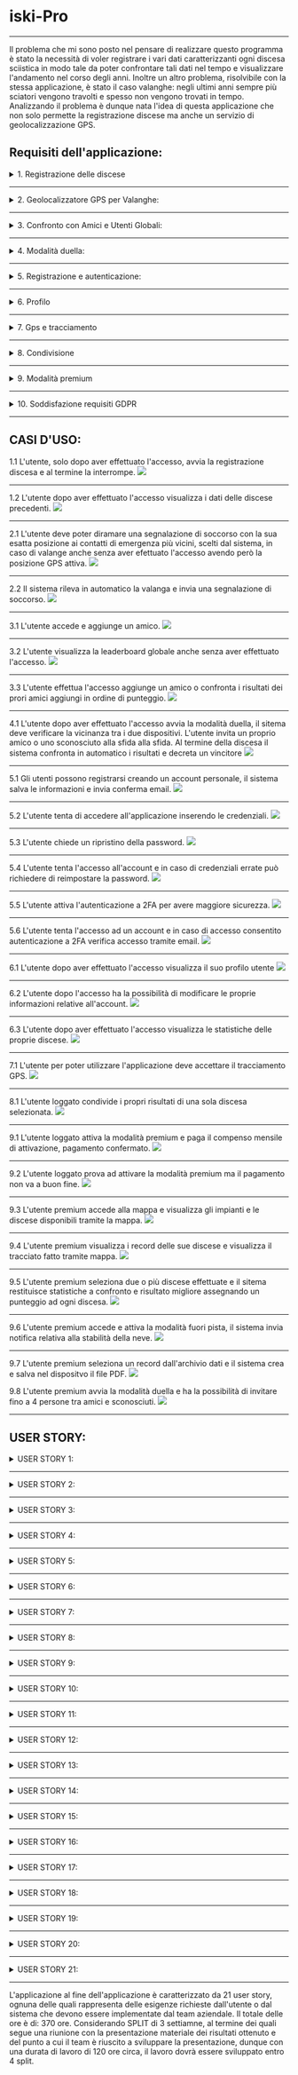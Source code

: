 # iski-Pro

--------

Il problema che mi sono posto nel pensare di realizzare questo programma è stato la necessità di voler registrare i vari dati caratterizzanti ogni discesa sciistica in modo tale da poter confrontare tali dati nel tempo e visualizzare l'andamento nel corso degli anni. Inoltre un altro problema, risolvibile con la stessa applicazione, è stato il caso valanghe: negli ultimi anni sempre più sciatori vengono travolti e spesso non vengono trovati in tempo. Analizzando il problema è dunque nata l'idea di questa applicazione che non solo permette la registrazione discese ma anche un servizio di geolocalizzazione GPS.

## **Requisiti dell'applicazione:**

<details>
<summary>  1. Registrazione delle discese </summary>
<p>
  
   * Requisiti funzionali:
     * Utente:
       * L'applicazione deve fornire un'interfaccia utente chiara e intuitiva che consenta agli utenti di avviare e interrompere la registrazione delle discese senza complicazioni.
       * Gli utenti devono poter facilmente accedere alle proprie registrazioni delle discese e visualizzare i dati associati a ciascuna di esse.
     * Sistema:
       * Gli utenti devono poter avviare e interromprere la registrazione delle loro discese in maniera facile e funzionale.
       * L'applicazione dovrà, per ogni discesa, registrare dati come la velocità massima, la velocità media, il tempo e la lunghezza della discesa.
       * I dati delle discese registrate devono essere conservati in modo sicuro e accessibili agli utenti.
     
   * Requisiti non funzionali:
     * Sistema:
       * La registrazione delle discese deve essere precisa e affidabile.
       * Deve essere possibile visualizzare i dati delle discese in un formato leggibile.
      
   * Requisiti di dominio:
     * L'applicazione deve rispettare le leggi e i regolamenti relativi alla raccolta e alla conservazione dei dati personali.
     *  L'applicazione deve essere compatibile con i dispositivi GPS per la registrazione dei dati delle discese.
</p>
</details>

***
<details>
<summary>2. Geolocalizzatore GPS per Valanghe:</summary>
  <p>
    
   * Requisiti funzionali:
     * Utente:
       * Deve permettere agli utenti di poter diramare una segnalazione di soccorso con la loro posizione esatta ai contatti di emergenza più vicini.
       *  L'applicazione deve avere un'interfaccia utente semplice e intuitiva per consentire agli utenti di segnalare una valanga e attivare il geolocalizzatore GPS senza difficoltà.
     * Sistema:
       * L'applicazione deve essere in grado di rilevare automaticamente un evento di valanga e attivare il geolocalizzatore GPS in risposta a questo evento.
              
   * Requisiti non funzionali:
     * Sistema:
       * La geolocalizzazione GPS deve essere accurata per fornire informazioni precise sulla posizione dell'utente.
       * Il ritardo tra la valanga e l'invio delle informazione ai servizi di soccorso deve essere il più breve possibile
       * L'applicazione dovrebbe essere progettata per funzionare anche in condizioni di scarsa connessione o in caso di assenza di segnale.

   * Requisiti di dominio:
     * L'applicazione deve saper utilizzazre mezzi specifici al fine di comprendere cambiamenti molto rapidi di velocità per verificare la presenza di una valanga.
     * La privacy dell'utente deve essere protetta e crittografata.
     * Si devono impedire accessi indesiderati da parte di utenti esterni.
</p>
</details>

***
<details>
<summary>3. Confronto con Amici e Utenti Globali:</summary>
  <p>
    
   * Requisiti funzionali:
     * Utente:
       * Gli utenti devono poter facilmente aggiungere amici attraverso la ricerca di altri utenti tramite il nome utente in app.
       * Gli utenti devono poter confrontare i loro risultati con quelli dei propri amici aggiunti in App.
       * Una leaderbord globale deve mostrare gli utenti con risultati migliori in modo di potersi confrontare.
     * Sistema:
       * Gli utenti devono poter confrontare i propri risultati con quelli dei propri amici.
       * L'applicazione deve fornire una leaderboard globale che mostri gli utenti con i migliori risultati sportivi a livello mondiale.

   * Requisiti non funzionali:
     * Sistema:
       * Il sistema deve essere in grado di gestire un numero crescente di utenti e dei loro specifici risultati

   * Requisiti di dominio:
     * L'app deve rispettare le normative relative la privacy per quanto riguarda la condivisione dei risultati e l'accesso a dati con altri utenti.
     * L'applicazione deve gestire la presenza di utenti provenienti da diverse parti del mondo, considerando le differenze linguistiche.
     * L'applicazione dovrebbe consentire agli utenti di condividere i propri risultati sportivi su piattaforme di social media 
</p>
</details>

***
<details>
<summary>4. Modalità duella:</summary>
  <p>
    
   * Requisiti funzionali:
     * Utente:
       * Gli utenti devono poter attivare la modalità duella quando sono nelle vicinanze di altri utenti che desiderano partecipare a una sfida.
       * L'utente deve aver la possibilità di invitare uno dei propri amici a partecipare ad una sfida.
       * Alla fine della corsa gli utenti devono poter fermare la registrazione della discesa.
     * Sistema:
       * L'app deve permettere agli utenti di avviare la modalità duella solo dopo aver verificato la vicinanza tra i dispositivi.
       * Durante la modalità duella, l'applicazione deve registrare i dati delle discese dei partecipanti, inclusi tempi, velocità e altri dati pertinenti.
       * L'applicazione deve essere in grado di confrontare i risultati delle discese dei partecipanti e determinare un vincitore in base a criteri specifici.

   * Requisiti non funzionali:
     * Sistema:
       * La registrazione delle discese e il confronto dei risultati devono essere altamente precisi per determinare un vincitore in modo corretto ed eguale.
       * La verifica della vicinanza tra i dispositivi deve essere sicura e priva di attacchi esterni.
       * Il confronto dei risultati e la determinazione del vincitore devono avvenire in modo rapido ed efficiente per fornire una risposta quasi istantanea agli utenti alla fine della sfida.
     * Utente:
       * Gli utenti devono ricevere notifiche immediate o avvisi quando un altro utente nelle vicinanze avvia una sfida duella.

   * Requisiti di dominio:
     * L'applicazione deve rispettare le leggi e i regolamenti sulla privacy dei dati degli utenti, in particolare quando si tratta di condivisione di dati tra dispositivi tramite connession o bluetooth.
     * La comunicazione tra dispositivi in modalità duella deve essere protetta da minacce alla sicurezza
</p>
</details>    

***
<details>
<summary>5. Registrazione e autenticazione:</summary>
  <p>
    
   * Requisiti funzionali:
     * Utente:
       * Gli utenti devono avere la possibilità di registrarsi e create un account personale.
       * Gli utenti devono poter accedere all'applicazione inserendo le proprie credenziali.
       * Dare la possibilità di reset-password in caso di dimenticanza.
       * Possibilità di attivare l'autenticazione a due fattori (2FA) in modo da aggiungere una sicurezza in più all'utente.
     * Sistema:
       * Il sistema deve consentire agli utenti di registrarsi creando un account e archiviare in modo sicuro le informazioni di registrazione.
       * Il sistema deve verificare le credenziali dell'utente (email e password) durante il processo di accesso.
       * Il sistema deve consentire agli utenti di reimpostare la propria password in modo sicuro e inviare conferme di reimpostazione via email.

   * Requisiti non funzionali:
     * Sistema:
       * L'applicazione deve garantire tempi di risposta rapidi durante la registrazione e l'autenticazione, evitando ritardi significativi.
       * L'applicazione deve essere accessibile e garantire la registrazione su diverse piattaforme e dispositivi.
     * Utente:
       * Il processo di registrazione e autenticazione deve essere intuitivo e facile da seguire per gli utenti.
       * L'applicazione dovrebbe fornire messaggi chiari e comprensibili agli utenti in caso di errori durante la registrazione o l'autenticazione.

   * Requisiti di dominio:
     * L'applicazione deve rispettare le norme della privacy riguardo l'accesso e la registrazione degli utenti.
     * L'applicazione deve essere in grado di garantire sicurezza dei dati d'accesso e in caso di accesso indesiderato avvertire l'utente tramite email.
     * L'applicazione deve rispettare le norme dell'autenticazione a 2FA.
</p>
</details>    

***
<details>
<summary>6. Profilo</summary>
  <p>
    
   * Requisiti funzionali:
     * Utente:
       * L'utente deve poter visualizzare il proprio profilo e poter modificare i propri dati in base alle proprie esigenze.
       * Ogni utente deve avere un profilo personale che mostri le statistiche e discese in uno storico.
     * Sistema:
       * L'applicazione deve consentire agli utenti di visualizzare il proprio profilo utente, che includerà informazioni come nome, foto profilo, statistiche e storico delle discese.
       * Gli utenti devono poter modificare le informazioni del proprio profilo.
       
   * Requisiti non funzionali:
     * Sistema:
       * L'applicazione deve garantire tempi di risposta rapidi durante l'accesso e la modifica dei dati del profilo.
     * Utente:
       * La visualizzazione e la modifica del profilo devono essere intuitive e facili da utilizzare

   * Requisiti di dominio:
     * L'applicazione deve adottare misure di sicurezza per proteggere i dati contenuti nel profilo dell'utente.
     * L'applicazione deve rispettare le normative della privacy per il trattanto dei dati presenti nel profilo utente.
</p>
 </details>
 
***
<details>
<summary>7. Gps e tracciamento</summary>
  <p>
    
   * Requisiti funzionali:
     * Utente:
       * Gli utenti devono essere in grado di concedere o revocare l'autorizzazione all'applicazione per accedere al sistema GPS del loro dispositivo.
     * Sistema:
       * L'applicazione deve essere in grado di accedere al sistema GPS del dispositivo dell'utente per registrare dati di posizione durante l'attività sportiva.

   * Requisiti non funzionali:
     * Sistema:
       * L'applicazione deve utilizzare il GPS in modo accurato per fornire informazioni precise sulla posizione dell'utente.
     * Utente:
       *  L'applicazione dovrebbe fornire feedback visivo sull'uso del GPS.

   * Requisiti di dominio:
     * L'applicazione deve rispettare le leggi e i regolamenti sulla privacy dei dati degli utenti riguardo all'uso del GPS e del tracciamento della posizione.
</p>
</details>

***
<details>
<summary>8. Condivisione</summary>
  <p>
    
   * Requisiti funzionali:
     * Utente:
       * Gli utenti devono poter selezionare specifici dati o risultati della discesa da condividere.
       * Gli utenti devono avere la possibilità di scegliere il metodo di condivisione desiderato.
       * Gli utenti devono poter selezionare a chi condividere i risultati selezionati.
     * Sistema:
       * L'applicazione deve consentire agli utenti di condividere i risultati di una singola discesa con altre persone o su piattaforme di social media.

   * Requisiti non funzionali:
     * Sistema:
       * L'applicazione deve consetire una condivisione dati in modo velcoe e affidabile.
     * Utente:
       *  La funzione di condivisione deve essere intuitiva e di facile utilizzo per gli utenti.

   * Requisiti di dominio:
     * L'applicazione deve rispettare la privacy dell'utente e richiedere l'autorizzazione dell'utente prima di condividere dati.
</p>
</details>

***
<details>
<summary>9. Modalità premium</summary>
  <p>
    
    9.1 Mappa discesa:
       * Requisiti funzionali:
          * Utente:
            * La mappa deve permettere all'utente di muoversi e di visualizzare gli impianti scsiistici attivi e le piste aperte con relativa difficoltà di discesa.
            * Visualizzazione satellite per osservare la conformazione del territorio, le montagne e le cime intorno a me.
            * Visualizzare discesa effettuata su mappa.
    
       * Requisiti non funzionali:
         * Sistema:
           * Le informazioni sulla posizione delle piste e degli impianti sciistici sulla mappa devono essere accurate e aggiornate per garantire una corretta navigazione.
           * L'applicazione deve avere un collegamento con varie sedi sciistiche in modo da consetire la visualizzazione degli impianti attivi e delle piste aperte.
           *  L'applicazione dovrebbe consentire agli utenti di scaricare porzioni della mappa per un uso offline.
    
       * Requisiti di dominio:
         * L'applicazione deve utilizzare dati derivanti da tecnologie presenti negli impianti.
       
    * 9.2 Confronto discese:
       * Tramite la modalità premium sarà possibile confrontare la discesa effettuata con una precedente in modo tale da avere un confronto reale.
    * 9.3 Modalità fuori pista:
        * Nella modalità premium deve essere presente la possibilità di scegliere la modalità fuori pista in modo da registrare le sciate su neve fresca.
    * 9.4 Report:
       * Nella versione premium sarà possibile creare e stampare (PDF) un report automatico dei record di sciate.
    * 9.5 Modalità duella ampliata:
       * Tramite la versione premium dell'applicazione il numero di contendenti nella modalità duella (PUNTO 4) sarà ampliato da 2 a 4 persone massime.
    * 9.6 Condivisione ampliata:
      * La modalità premium consente la condivisione di più risultati contemporanteamente.
</p>
</details> 

***
<details>
<summary>10. Soddisfazione requisiti GDPR</summary>
  <p>
    
    * L'applicazione deve rispettare le norme europee, il regolamento generale sulla protezione dei dati (GDPR).
  </p>
</details>

  ***

## **CASI D'USO:**

1.1 L'utente, solo dopo aver effettuato l'accesso, avvia la registrazione discesa e al termine la interrompe.
<img src="http://yuml.me/diagram/scruffy/usecase/(note: N. 1.1{bg:beige}), [Utente]-(Accesso Utente), (Accesso Utente)<(Avviare registrazione discesa), (Avviare registrazione discesa)>(Termina registrazione discesa), [Sistema iSki]-(Calcolo dati discesa),[Sistema iSki]-(Salvataggio record)" >

***
1.2 L'utente dopo aver effettuato l'accesso visualizza i dati delle discese precedenti.
<img src="http://yuml.me/diagram/scruffy/usecase/(note: N. 1.2{bg:beige}), [Utente]-(Accesso Utente), (Accesso Utente)<(Visualizza record discese)" >

***
2.1 L'utente deve poter diramare una segnalazione di soccorso con la sua esatta posizione ai contatti di emergenza più vicini, scelti dal sistema, in caso di valange anche senza aver efettuato l'accesso avendo però la posizione GPS attiva.
<img src="http://yuml.me/diagram/scruffy/usecase/(note: N. 2.1{bg:beige}), [Utente non autenticato]-(Invio segnalazione di soccorso), [Utente non autenticato]-(Attivazione GPS), [Utente non autenticato]-(Accesso Utente),  (Invio segnalazione di soccorso)>(Invio posizione GPS), (Invio segnalazione di soccorso)>(Attivazione GPS), (Invio posizione GPS)>(Determinazione posizione GPS), (Invio segnalazione di soccorso)>(Notifica confermo invio)">

***
2.2 Il sistema rileva in automatico la valanga e invia una segnalazione di soccorso.
<img src='http://yuml.me/diagram/scruffy/usecase/(note: N. 2.2{bg:beige}), [Sistema iSki] - (Monitora Sensori), (Monitora Sensori) < (Rileva Valanga), (Rileva Valanga) > (Attiva Geolocalizzatore GPS), (Rileva Valanga) > (Invia Segnalazione), (Invia Segnalazione)<(Fornisce Feedback)'>

***
3.1 L'utente accede e aggiunge un amico. 
<img src='http://yuml.me/diagram/scruffy/usecase/(note: N. 3.1{bg:beige}), [Utente]-(Accesso Utente), (Accesso Utente)<(Aggiungi Amico)'>

***
3.2 L'utente visualizza la leaderboard globale anche senza aver effettuato l'accesso.
<img src='http://yuml.me/diagram/scruffy/usecase/(note: N. 3.2{bg:beige}), [Utente]-(Accesso Utente),  [Utente]-(Visualizza Leaderboard Globale)'>

***
3.3 L'utente effettua l'accesso aggiunge un amico o confronta i risultati dei prori amici aggiungi in ordine di punteggio.
<img src='http://yuml.me/diagram/scruffy/usecase/(note: N. 3.3{bg:beige}), [Utente]-(Accesso Utente), (Accesso Utente)<(Aggiungi Amico), (Accesso Utente)<(Confronta Risultati con Amici), (Confronta Risultati con Amici) > (Mostra Risultati Migliori)'>

***
4.1 L'utente dopo aver effettuato l'accesso avvia la modalità duella, il sitema deve verificare la vicinanza tra i due dispositivi. L'utente invita un proprio amico o uno sconosciuto alla sfida alla sfida. Al termine della discesa il sistema confronta in automatico i risultati e decreta un vincitore
<img src='http://yuml.me/diagram/scruffy/usecase/(note: N. 4.1{bg:beige}), [Utente]- (Accesso Utente), (Accesso Utente) < (Attiva Modalità Duella), (Attiva Modalità Duella) > (Invita Amico a Duella), (Attiva Modalità Duella) > (Invita utente sconosciuto a Duella), [Sistema]-(Confronta Risultati Duella), (Attiva Modalità Duella)>(Ferma Registrazione Discesa Duella), [Sistema]-(Verifica Vicinanza), (Confronta Risultati Duella) > (Determina Vincitore Duella)'>

***
5.1 Gli utenti possono registrarsi creando un account personale, il sistema salva le informazioni e invia conferma email.
<img src='http://yuml.me/diagram/scruffy/usecase/(note: N. 5.1{bg:beige}), [Utente]-(Registrazione), [Sistema]-(Salva dati registrazione), [Sistema]-(Invio email conferma registrazione)'>

***
5.2 L'utente tenta di accedere all'applicazione inserendo le credenziali.
<img src='http://yuml.me/diagram/scruffy/usecase/(note: N. 5.2{bg:beige}), [Utente]-(Accesso account), [Sistema]-(Verifica credenziali), (Verifica credenziali)<(Credenziali errate), (Verifica credenziali)<(Accesso consentito)'>

***
5.3 L'utente chiede un ripristino della password. 
<img src='http://yuml.me/diagram/scruffy/usecase/(note: N. 5.3{bg:beige}), [Utente]-(Reset Password), (Reset Password) > (Specifica email di riferimento), [Sistema iSki]-(Invio istruzioni per reimpostare password)'>

***
5.4 L'utente tenta l'accesso all'account e in caso di credenziali errate può richiedere di reimpostare la password.
<img src='http://yuml.me/diagram/scruffy/usecase/(note: N. 5.4{bg:beige}), [Utente]-(Accesso account), [Utente] - (Reset Password), (Reset Password) > (Specifica Email di riferimento), [Sistema]-(Verifica credenziali), (Verifica credenziali)<(Credenziali errate), (Verifica credenziali)<(Accesso consentito), [Sistema]-(Invio istruzioni per reimpostare password)'>

***
5.5 L'utente attiva l'autenticazione a 2FA per avere maggiore sicurezza. 
<img src='http://yuml.me/diagram/scruffy/usecase/(note: N. 5.5{bg:beige}), [Utente]-(Accesso Utente),(Accesso Utente)<(Attivazione 2FA), [Sistema] - (Invio conferma tramite email specificata)'>

***
5.6 L'utente tenta l'accesso ad un account e in caso di accesso consentito autenticazione a 2FA verifica accesso tramite email.
<img src='http://yuml.me/diagram/scruffy/usecase/(note: N. 5.6{bg:beige}), [Utente]-(Accesso account), [Utente] - (Reset Password), (Reset Password) > (Specifica Email di riferimento), [Sistema]-(Verifica credenziali), (Verifica credenziali)<(Credenziali errate), (Verifica credenziali)<(Accesso consentito), (Accesso consentito) > (Verifica 2FA tramite email), [Sistema]-(Invio istruzioni per reimpostare password)'>

***
6.1 L'utente dopo aver effettuato l'accesso visualizza il suo profilo utente
<img src='http://yuml.me/diagram/scruffy/usecase/(note: N. 6.1{bg:beige}), [Utente] - (Accesso utente), (Accesso utente) < (Visualizzazione profilo)'>

***
6.2 L'utente dopo l'accesso ha la possibilità di modificare le proprie informazioni relative all'account.
<img src='http://yuml.me/diagram/scruffy/usecase/(note: N. 6.2{bg:beige}), [Utente] - (Accesso utente), (Accesso utente) < (Modifica profilo)'>

***
6.3 L'utente dopo aver effettuato l'accesso visualizza le statistiche delle proprie discese.
<img src="http://yuml.me/diagram/scruffy/usecase/(note: N. 6.3{bg:beige}), [Utente]-(Accesso Utente), (Accesso Utente)<(Visualizza statistiche)" >

***
7.1 L'utente per poter utilizzare l'applicazione deve accettare il tracciamento GPS.
<img src="http://yuml.me/diagram/scruffy/usecase/(note: N. 7.1{bg:beige}), [Utente]-(Autorizzazione GPS), (Autorizzazione GPS) < (Accetta condizione), (Autorizzazione GPS) < (Rifiuta condizione), [Sistema]-(Invio notifica autorizzazione)" >

***
8.1 L'utente loggato condivide i propri risultati di una sola discesa selezionata.
<img src="http://yuml.me/diagram/scruffy/usecase/(note: N. 8.1{bg:beige}), [Utente]-(Accesso utente), (Accesso utente) < (Selezione dati da condividere), (Selezione dati da condividere)>(Selezione piattaforma di condivisione),(Selezione dati da condividere)>(Selezione destinatario), [Sistema]-(Invio notifica condivisione effettuata)" >

***
9.1 L'utente loggato attiva la modalità premium e paga il compenso mensile di attivazione, pagamento confermato.
<img src='http://yuml.me/diagram/scruffy/usecase/(note: N.2{bg:beige}), [Utente] - (Accesso Utente), (Accesso Utente) < (Attiva Modalità Premium), (Attiva Modalità Premium) > (Effettua Pagamento), (Attiva Modalità Premium) > (Aggiungi carta), [Banca] - (Elabora Pagamento), (Elabora Pagamento) > (Invio risultato conferma), [Sistema] - (Attivazione modalità premium)'>

***
9.2 L'utente loggato prova ad attivare la modalità premium ma il pagamento non va a buon fine.
 <img src='http://yuml.me/diagram/scruffy/usecase/(note: N.2{bg:beige}), [Utente] - (Accesso Utente), (Accesso Utente) < (Attiva Modalità Premium), (Attiva Modalità Premium) > (Effettua Pagamento), (Attiva Modalità Premium) > (Aggiungi carta), [Banca] - (Elabora Pagamento), (Elabora Pagamento) > (Errore nel pagamento), [Sistema] - (Invio notifica pagamento non effettuato)'> 

***
9.3 L'utente premium accede alla mappa e visualizza gli impianti e le discese disponibili tramite la mappa.
 <img src='http://yuml.me/diagram/scruffy/usecase/(note: N. 9.3{bg:beige}), [Utente Premium]^[Utente],[Utente Premium]-(Visualizza Mappa), (Visualizza Mappa) < (Visualizza Piste Sciistiche aperte), (Visualizza Mappa) < (Visualizza Impianti sciistici attivi), [Centralina impianto] - (Invio informazioni impianti e discese aperte e attive)'>

 ***
 9.4 L'utente premium visualizza i record delle sue discese e visualizza il tracciato fatto tramite mappa.
<img src='http://yuml.me/diagram/scruffy/usecase/(note: N. 9.4{bg:beige}), [Utente Premium]-(Visualizza record discese), [Utente Premium]^[Utente], (Visualizza record discese)>(Tracciato mappa della discesa), [Sistema iSki]-(Realizza tracciato discesa)'>

***
9.5 L'utente premium seleziona due o più discese effettuate e il sitema restituisce statistiche a confronto e risultato migliore assegnando un punteggio ad ogni discesa.
<img src='http://yuml.me/diagram/scruffy/usecase/(note: N. 9.5{bg:beige}), [Utente Premium]-(Visualizza record discese), [Utente Premium]^[Utente], (Visualizza record discese)>(Selezione 2+ record), [Sistema iSki]-(Confronto record selezionati), (Confronto record selezionati)>(Restituzione discesa migliore), (Confronto record selezionati)>(Calcolo statistiche discese)'>

***
9.6 L'utente premium accede e attiva la modalità fuori pista, il sistema invia notifica relativa alla stabilità della neve.
<img src='http://yuml.me/diagram/scruffy/usecase/(note: N. 9.6{bg:beige}), [Utente Premium]-(Attiva modalità fuori pista), [Utente Premium]^[Utente], (Attiva modalità fuori pista) > (Disattiva modalità fuori pista), [Sistema iSki]-(Invio notifica qualità neve), (Invio notifica qualità neve) < (Notifica di pericolo per neve instabile), [Centralina impianto sciistico]-(Studio del manto nevoso), (Studio del manto nevoso) > (Invio dati al sistema)'>

***
9.7 L'utente premium seleziona un record dall'archivio dati e il sistema crea e salva nel dispositvo il file PDF.
<img src='http://yuml.me/diagram/scruffy/usecase/(note: N. 9.7{bg:beige}), [Utente Premium]-(Visualizza record discese), [Utente Premium]^[Utente], (Visualizza record discese) > (Selezione record), [Sistema iSki]-(Creazione report), [Sistema iSki]-(Salvataggio report), (Salvataggio report) > (Autorizzazione utente), '>

9.8 L'utente premium avvia la modalità duella e ha la possibilità di invitare fino a 4 persone tra amici e sconosciuti.
<img src='http://yuml.me/diagram/scruffy/usecase/(note: N. 9.8{bg:beige}), [Utente Premium]- (Accesso Utente), [Utente Premium]^[Utente], (Accesso Utente) < (Attiva Modalità Duella), (Attiva Modalità Duella) > (Invita Amici a Duella), (Attiva Modalità Duella) > (Invita utenti sconosciuti a Duella), [Sistema]-(Confronta Risultati Duella), (Attiva Modalità Duella)>(Ferma Registrazione Discesa Duella), [Sistema]-(Verifica Vicinanza), (Confronta Risultati Duella) > (Determina Vincitore Duella)'>

***

## **USER STORY:**

<details>
<summary>USER STORY 1:</summary>
  <p>
    Come utente, voglio avviare e interrompere la registrazione delle discese in modo semplice e intuitivo al fine di registrare i dati e visualizzarli (SLOT: 13 ORE).
      <details>
    <summary>Task 1:</summary>
      <p>
        Implementazione interfaccia di registrazione.    
    </p>
    </details>
    <details>
    <summary>Task 2:</summary>
      <p>
        Gestione avvio e interruzione registrazione.   
    </p>
    </details>
    <details>
    <summary>Task 3:</summary>
      <p>
        Testing interfaccia utente e funzionalità registrazione.     
    </p>
    </details>
  </p>
</details>

***
<details>
<summary>USER STORY 2:</summary>
  <p>
    Come utente, voglio accedere facilmente alle mie registrazioni di discesa e visualizzare i dati associati al fine di vedere i miei progressi (SLOT: 13 ORE).
      <details>
    <summary>Task 1:</summary>
      <p>
        Creazione interfaccia accesso alle registrazioni.     
    </p>
    </details>
    <details>
    <summary>Task 2:</summary>
      <p>
        Implementazione visualizzazione dati associati a ciascuna discesa.    
    </p>
    </details>
    <details>
    <summary>Task 3:</summary>
      <p>
        Testing accesso e visualizzazione dati.    
    </p>
    </details>
  </p>
</details>

***
<details>
<summary>USER STORY 3:</summary>
  <p>
    Come sistema, devo registrare con precisione la velocità massima, la velocità media, il tempo e la lunghezza di ogni discesa (SLOT: 21 ORE).
      <details>
    <summary>Task 1:</summary>
      <p>
        Implementazione raccolta dati durante la discesa.     
    </p>
    </details>
    <details>
    <summary>Task 2:</summary>
      <p>
        Calcolo velocità massima e media, tempo e lunghezza.    
    </p>
    </details>
    <details>
    <summary>Task 3:</summary>
      <p>
        Verifica precisione registrazione.     
    </p>
    </details>
  </p>
</details>

***
<details>
<summary>USER STORY 4:</summary>
  <p>
    Come sistema, devo conservare in modo sicuro i dati delle discese registrate e renderli accessibili agli utenti al fine di visualizzazione (SLOT: 13 ORE).
      <details>
    <summary>Task 1:</summary>
      <p>
        Sviluppo sistema di archiviazione sicura.    
    </p>
    </details>
    <details>
    <summary>Task 2:</summary>
      <p>
        Implementazione accesso dati archiviati agli utenti.   
    </p>
    </details>
    <details>
    <summary>Task 3:</summary>
      <p>
        Testing sicurezza archiviazione e accesso dati.  
    </p>
    </details>
  </p>
</details>

***
<details>
<summary>USER STORY 5:</summary>
  <p>
    Come utente, voglio poter segnalare una valanga e attivare il geolocalizzatore GPS con un'interfaccia semplice al fine di soccorso (SLOT: 21 ORE).
      <details>
    <summary>Task 1:</summary>
      <p>
        Creazione interfaccia segnalazione valanga e attivazione GPS.  
    </p>
    </details>
    <details>
    <summary>Task 2:</summary>
      <p>
        Implementazione funzionalità di attivazione GPS in risposta a una valanga.    
    </p>
    </details>
  </p>
</details>

***
<details>
<summary>USER STORY 6:</summary>
  <p>
    Come sistema, devo rilevare automaticamente un evento di valanga e attivare il geolocalizzatore GPS in risposta al fine di soccorso (SLOT: 34 ORE).
      <details>
    <summary>Task 1:</summary>
      <p>
        Implementazione rilevamento automatico evento valanga.   
    </p>
    </details>
    <details>
    <summary>Task 2:</summary>
      <p>
        Attivazione geolocalizzatore GPS in risposta.   
    </p>
    </details>
    <details>
    <summary>Task 3:</summary>
      <p>
        Verifica tempestività attivazione dopo evento valanga.    
    </p>
    </details>
    <details>
    <summary>Task 4:</summary>
      <p>
        Implementazione invio automatico richiesta di soccorso ai servizi di soccorso alpino.    
    </p>
    </details>
    <details>
    <summary>Task 5:</summary>
      <p>
        Testing invio segnalazione automatica.   
    </p>
    </details>
  </p>
</details>

***
<details>
<summary>USER STORY 7:</summary>
  <p>
    Come sistema, la geolocalizzazione GPS deve essere accurata e rapida nella trasmissione delle informazioni ai servizi di soccorso al fine di soccorso (SLOT: 13 ORE).
      <details>
    <summary>Task 1:</summary>
      <p>
        Implementazione precisione geolocalizzazione GPS.    
    </p>
    </details>
    <details>
    <summary>Task 2:</summary>
      <p>
        Ottimizzazione velocità di trasmissione delle informazioni ai servizi di soccorso.    
    </p>
    </details>
  </p>
</details>

***
<details>
<summary>USER STORY 8:</summary>
  <p>
    Come utente, voglio aggiungere facilmente amici e confrontare i nostri risultati sportivi al fine di competizione o intrattenimento (SLOT: 13 ORE).
      <details>
    <summary>Task 1:</summary>
      <p>
        Creazione interfaccia aggiunta amici.   
    </p>
    </details>
    <details>
    <summary>Task 2:</summary>
      <p>
        Implementazione funzionalità confronto risultati sportivi.    
    </p>
    </details>
    <details>
    <summary>Task 3:</summary>
      <p>
        Testing aggiunta amici e confronto risultati.  
    </p>
    </details>
    <details>
    <summary>Task 4:</summary>
      <p>
        Creazione interfaccia di visualizzazzione amicizie attive nell'applicazione. 
    </p>
    </details>
  </p>
</details>

***
<details>
<summary>USER STORY 9:</summary>
  <p>
    Come sistema, devo gestire un numero crescente di utenti e dei loro risultati al fine di evitare problematiche realitive all'accesso degli utenti (SLOT: 13 ORE).
      <details> 
    <summary>Task 1:</summary>
      <p>
        Sviluppo sistema di gestione utenti e risultati.   
    </p>
    </details>
    <details>
    <summary>Task 2:</summary>
      <p>
        Ottimizzazione delle prestazioni per gestire un grande numero di utenti.    
    </p>
    </details>
  </p>
</details>

***
<details>
<summary>USER STORY 10:</summary>
  <p>
    Come utente, voglio attivare la modalità duella quando sono nelle vicinanze di altri utenti (SLOT: 13 ORE).
      <details>
    <summary>Task 1:</summary>
      <p>
        Creazione interfaccia attivazione modalità duella.    
    </p>
    </details>
    <details>
    <summary>Task 2:</summary>
      <p>
        Implementazione verifica vicinanza tra dispositivi.   
    </p>
    </details>
    <details>
    <summary>Task 3:</summary>
      <p>
        Testing attivazione modalità duella e verifica vicinanza.   
    </p>
    </details>
  </p>
</details>

***
<details>
<summary>USER STORY 11:</summary>
  <p>
    Come sistema, devo verificare la vicinanza tra i dispositivi prima di avviare la modalità duella (SLOT: 21 ORE).
      <details>
    <summary>Task 1:</summary>
      <p>
        Sviluppo sistema di rilevamento vicinanza tra dispositivi.   
    </p>
    </details>
    <details>
    <summary>Task 2:</summary>
      <p>
        Implementazione verifica vicinanza prima dell'avvio modalità duella.  
    </p>
    </details>
    <details>
    <summary>Task 3:</summary>
      <p>
        Implementazione interfaccia per avviare la modalità tra due dispositivi vicini.    
    </p>
    </details>
    <details>
    <summary>Task 4:</summary>
      <p>
        Testing affidabilità rilevamento vicinanza.  
    </p>
    </details>
  </p>
</details>

***
<details>
<summary>USER STORY 12:</summary>
  <p>
    Come sistema, la registrazione delle discese e il confronto dei risultati devono essere altamente precisi al fine di rendere l'esperienza di visualizzazione dell'utente più precisa e facilitata (SLOT: 8 ORE). 
      <details>
    <summary>Task1:</summary>
      <p>
        Ottimizzazione registrazione discese per massima precisione.    
    </p>
    </details>
  </p>
</details>

***
<details>
<summary>USER STORY 13:</summary>
  <p>
    Come utente, voglio registrarmi e accedere in modo sicuro all'applicazione (SLOT: 21 ORE).
      <details>
    <summary>Task 1:</summary>
      <p>
        Implementazione processo di registrazione sicuro.    
    </p>
    </details>
    <details>
    <summary>Task 2:</summary>
      <p>
        Creazione interfaccia di accesso.    
    </p>
    </details>
    <details>
    <summary>Task 3:</summary>
      <p>
        Creazione interfaccia di registrazione.    
    </p>
    </details>
    <details>
    <summary>Task 4:</summary>
      <p>
        Testing sicurezza del processo di registrazione e accesso.    
    </p>
    </details>
  </p>
</details>

***
<details>
<summary>USER STORY 14:</summary>
  <p>
    Come sistema, devo garantire tempi di risposta rapidi durante la registrazione e l'autenticazione (SLOT: 13 ORE).
      <details>
    <summary>Task 1:</summary>
      <p>
        Ottimizzazione del sistema per tempi di risposta rapidi.    
    </p>
    </details>
  </p>
</details>

***
<details>
<summary>USER STORY 15:</summary>
  <p>
    Come utente, voglio visualizzare e modificare facilmente il mio profilo (SLOT: 21 ORE).
      <details>
    <summary>Task 1:</summary>
      <p>
        Creazione interfaccia profilo utente.    
    </p>
    </details>
    <details>
    <summary>Task 2:</summary>
      <p>
        Implementazione funzionalità modifica informazioni del profilo.   
    </p>
    </details>
    <details>
    <summary>Task 3:</summary>
      <p>
        Testing visualizzazione e modifica del profilo utente-    
    </p>
    </details>
  </p>
</details>

***
<details>
<summary>USER STORY 16:</summary>
  <p>
    Come utente premium, voglio utilizzare la mappa discesa per navigare sugli impianti sciistici e visualizzare le piste al fine di avere una visualizzazione grafica degli impieanti e discese aperte (SLOT: 35 ORE).
      <details>
    <summary>Task 1:</summary>
      <p>
        Sviluppo interfaccia mappa discesa per utenti premium.    
    </p>
    </details>
    <details>
    <summary>Task 2:</summary>
      <p>
        Implementazione funzionalità di navigazione sugli impianti sciistici.   
    </p>
    </details>
    <details>
    <summary>Task 3:</summary>
      <p>
        Implementazione funzionalità che riporti le piste aperte.   
    </p>
    </details>
    <details>
    <summary>Task 4:</summary>
      <p>
        Implementazione funzionalità che riporti gli impianti disponibili.   
    </p>
    </details>
    <details>
    <summary>Task 5:</summary>
      <p>
        Testing della mappa discesa e navigazione sugli impianti sciistici.   
    </p>
    </details>
  </p>
</details>

***

<details>
<summary>USER STORY 17:</summary>
  <p>
    Come utente premium, voglio accedere alla modalità fuori pista (SLOT: 21 ORE).
      <details>
    <summary>Task 1:</summary>
      <p>
        Sviluppo interfaccia e funzionalità per l'accesso alla modalità fuori pista per utenti premium.    
    </p>
    </details>
    <details>
    <summary>Task 2:</summary>
      <p>
        Implementazione sistema di registrazione delle sciate fuori pista.   
    </p>
    </details>
    <details>
    <summary>Task 3:</summary>
      <p>
        Sviluppo di sistemi per la misurazione di parametri relativi alla discesa fuori pista.   
    </p>
    </details>
    <details>
    <summary>Task 4:</summary>
      <p>
        Testing della modalità fuori pista.    
    </p>
    </details>
  </p>
</details>

***
<details>
<summary>USER STORY 18:</summary>
  <p>
    Come utente premium, desidero generare report dei miei record di sciate al fine di avere una documentazione pù accurata dei miei risultati (SLOT: 21 ORE).
      <details>
    <summary>Task 1:</summary>
      <p>
        Creazione interfaccia per la generazione di report.    
    </p>
    </details>
    <details>
    <summary>Task2:</summary>
      <p>
        Implementazione sistema di generazione automatica di report.    
    </p>
    </details>
    <details>
    <summary>Task3:</summary>
      <p>
        Testing della generazione automatica dei report.    
    </p>
    </details>
  </p>
</details>

***
<details>
<summary>USER STORY 19:</summary>
  <p>
    Come utente premium, voglio ampliare la modalità duella da 2 a 4 persone al fine di competere con più utenti contemporaneamente (SLOT: 13 ORE).
      <details>
    <summary>Task 1:</summary>
      <p>
        Modifica interfaccia modalità duella per supportare fino a 4 persone.    
    </p>
    </details>
    <details>
    <summary>Task 2:</summary>
      <p>
        Aggiornamento del sistema per gestire la sfida tra 4 persone.    
    </p>
    </details>
    <details>
    <summary>Task 3:</summary>
      <p>
        Testing dell'ampliamento della modalità duella.    
    </p>
    </details>
    <details>
    <summary>Task 4:</summary>
      <p>
        Sviluppo sistema confronto dati a 4 ampliato.  
    </p>
    </details>
  </p>
</details>

***
<details>
<summary>USER STORY 20:</summary>
  <p>
    Come utente premium, voglio condividere più risultati contemporaneamente (SLOT: 8 ORE).
      <details>
    <summary>Task 1:</summary>
      <p>
        Implementazione funzionalità di condivisione multipla per utenti premium.   
    </p>
    </details>
    <details>
    <summary>Task 2:</summary>
      <p>
        Creazione interfaccia per la selezione e condivisione multipla dei risultati.    
    </p>
    </details>
  </p>
</details>

***
<details>
<summary>USER STORY 21:</summary>
  <p>
    Come sistema, devo implementare le misure necessarie per rispettare le norme GDPR in termini di privacy dei dati degli utenti al fine di evitare furti di identità e di infromazioni (SLOT: 21 ORE).
      <details>
    <summary>Task 1:</summary>
      <p>
        Revisione e adeguamento del sistema alle norme GDPR.   
    </p>
    </details>
    <details>
    <summary>Task 2:</summary>
      <p>
        Implementazione di protocolli di sicurezza per la privacy dei dati.    
    </p>
    </details>
  </p>
</details>

***
L'applicazione al fine dell'applicazione è caratterizzato da 21 user story, ognuna delle quali rappresenta delle esigenze richieste dall'utente o dal sistema che devono essere implementate dal team aziendale. Il totale delle ore è di: 370 ore. Considerando SPLIT di 3 settiamne, al termine dei quali segue una riunione con la presentazione materiale dei risultati ottenuto e del punto a cui il team è riuscito a sviluppare la presentazione, dunque con una durata di lavoro di 120 ore circa, il lavoro dovrà essere sviluppato entro 4 split.


